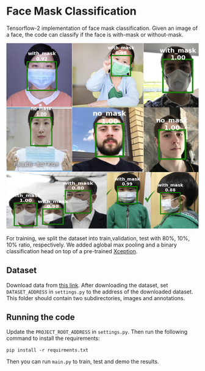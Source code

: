 # Face Mask Classification

Tensorflow-2 implementation of face mask classification. 
Given an image of a face, the code can classify if the face is with-mask or without-mask.

![Sample image info](./readme_images/samples_from_dataset.png)

For training, we split the dataset into train,validation, test with 80%, 10%, 10% ratio, respectively.
We added aglobal max pooling and a binary classification head on top of a pre-trained [Xception](https://arxiv.org/abs/1610.02357).
## Dataset
Download data from [this link](https://www.kaggle.com/andrewmvd/face-mask-detection).
After downloading the dataset, set `DATASET_ADDRESS` in `settings.py` to the address of the downloaded dataset.
This folder should contain two subdirectories, images and annotations.
## Running the code
Update the `PROJECT_ROOT_ADDRESS` in `settings.py`.
Then run the following command to install the requirements:

```
pip install -r requirments.txt
```

Then you can run `main.py` to train, test and demo the results.

